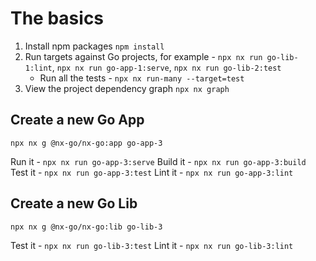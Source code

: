# The basics

1. Install npm packages `npm install`
2. Run targets against Go projects, for example - `npx nx run go-lib-1:lint`, `npx nx run go-app-1:serve`, `npx nx run go-lib-2:test`
   - Run all the tests - `npx nx run-many --target=test`
3. View the project dependency graph `npx nx graph`

## Create a new Go App

`npx nx g @nx-go/nx-go:app go-app-3`

Run it - `npx nx run go-app-3:serve`
Build it - `npx nx run go-app-3:build`
Test it - `npx nx run go-app-3:test`
Lint it - `npx nx run go-app-3:lint`

## Create a new Go Lib

`npx nx g @nx-go/nx-go:lib go-lib-3`

Test it - `npx nx run go-lib-3:test`
Lint it - `npx nx run go-lib-3:lint`
